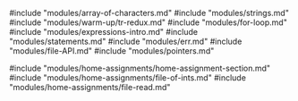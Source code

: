 #include "modules/array-of-characters.md"
#include "modules/strings.md"
#include "modules/warm-up/tr-redux.md"
#include "modules/for-loop.md"
#include "modules/expressions-intro.md"
#include "modules/statements.md"
#include "modules/err.md"
#include "modules/file-API.md"
#include "modules/pointers.md"

#include "modules/home-assignments/home-assignment-section.md"
#include "modules/home-assignments/file-of-ints.md"
#include "modules/home-assignments/file-read.md"
